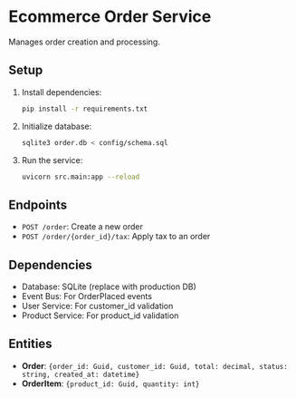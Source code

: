 # Ecommerce Order Service

Manages order creation and processing.

## Setup
1. Install dependencies:
   ```bash
   pip install -r requirements.txt
   ```
2. Initialize database:
   ```bash
   sqlite3 order.db < config/schema.sql
   ```
3. Run the service:
   ```bash
   uvicorn src.main:app --reload
   ```

## Endpoints
- `POST /order`: Create a new order
- `POST /order/{order_id}/tax`: Apply tax to an order

## Dependencies
- Database: SQLite (replace with production DB)
- Event Bus: For OrderPlaced events
- User Service: For customer_id validation
- Product Service: For product_id validation

## Entities
- **Order**: `{order_id: Guid, customer_id: Guid, total: decimal, status: string, created_at: datetime}`
- **OrderItem**: `{product_id: Guid, quantity: int}`
